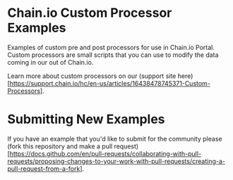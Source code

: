 # Chain.io Custom Processor Examples

Examples of custom pre and post processors for use in Chain.io Portal.  Custom processors are small scripts that you can use to modify the data coming in our out of Chain.io.

Learn more about custom processors on our (support site here)[https://support.chain.io/hc/en-us/articles/16438478745371-Custom-Processors].

# Submitting New Examples

If you have an example that you'd like to submit for the community please (fork this repository and make a pull request)[https://docs.github.com/en/pull-requests/collaborating-with-pull-requests/proposing-changes-to-your-work-with-pull-requests/creating-a-pull-request-from-a-fork].


